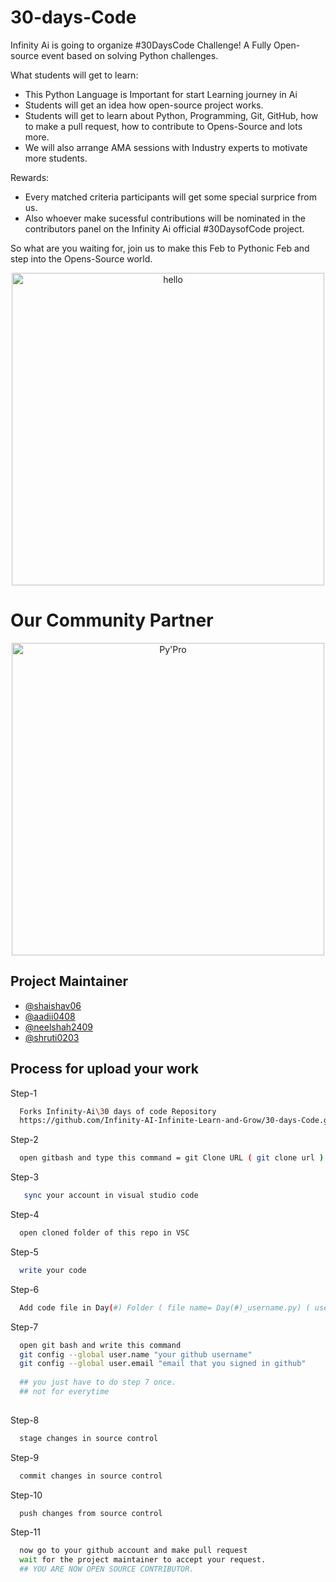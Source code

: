 # 30-days-Code
Infinity Ai is going to organize #30DaysCode Challenge! A Fully Open-source event based on solving Python challenges.

What students will get to learn:
- This Python Language is Important for start Learning journey in Ai 
- Students will get an idea how open-source project works.
- Students will get to learn about Python, Programming, Git, GitHub, how to make a pull request, how to contribute to Opens-Source and lots more.
- We will also arrange AMA sessions with Industry experts to motivate more students.

Rewards:
- Every  matched criteria participants will get some special surprice from us.
- Also whoever make sucessful contributions will be nominated in the contributors panel on the Infinity Ai official #30DaysofCode project.



So what are you waiting for, join us to make this Feb to Pythonic Feb and step into the Opens-Source world.


<p align="center"> <img src="![image](https://user-images.githubusercontent.com/123486250/216775293-29e83d3e-1488-420d-8769-0211c977ee29.png)" alt="hello" width="500" /></p>

<!--
<div align="center">

![Issues](https://github.com/Infinity-AI-Infinite-Learn-and-Grow/30-days-Code/issues)
![Pull Requests](https://github.com/Infinity-AI-Infinite-Learn-and-Grow/30-days-Code/pulls)
![Forks](https://github.com/Infinity-AI-Infinite-Learn-and-Grow/30-days-Code/network/members)
![Stars](https://github.com/Infinity-AI-Infinite-Learn-and-Grow/30-days-Code/stargazers)
)-->

</div>

<h1 align="left">Our Community Partner</h1>
<p align="center"> <img src="![image](https://user-images.githubusercontent.com/123486250/216775409-14db4341-0acc-40ae-b2f0-c397c7c5acca.png)
" alt="Py'Pro" width="500" /></p>

## Project Maintainer

- [@shaishav06](https://github.com/shaishav06)
- [@aadii0408](https://github.com/aadii0408)
- [@neelshah2409](https://github.com/neelshah2409)
- [@shruti0203](https://github.com/shruti0203)

  
## Process for upload your work

Step-1

```bash
  Forks Infinity-Ai\30 days of code Repository 
  https://github.com/Infinity-AI-Infinite-Learn-and-Grow/30-days-Code.git
```
Step-2

```bash
  open gitbash and type this command = git Clone URL ( git clone url )
```
 Step-3

```bash
   sync your account in visual studio code
``` 
Step-4

```bash
  open cloned folder of this repo in VSC
```
Step-5

```bash
  write your code
```
Step-6

```bash
  Add code file in Day(#) Folder ( file name= Day(#)_username.py) ( username = Your Name )
```
Step-7
```bash
  open git bash and write this command
  git config --global user.name "your github username"
  git config --global user.email "email that you signed in github"
   
  ## you just have to do step 7 once.
  ## not for everytime
 
```
Step-8
```bash
  stage changes in source control
```
Step-9
```bash
  commit changes in source control
```
Step-10
```bash
  push changes from source control
```
Step-11
```bash
  now go to your github account and make pull request
  wait for the project maintainer to accept your request.
  ## YOU ARE NOW OPEN SOURCE CONTRIBUTOR.
```

